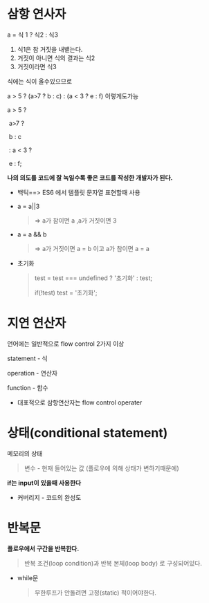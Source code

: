 # 삼항 연사자

a = 식 1 ?  식2 : 식3  

1.  식1은 참 거짓을 내뱉는다.
2. 거짓이 아니면 식의 결과는 식2
3. 거짓이라면 식3



식에는 식이 올수있으므로

a > 5  ? (a>7 ? b : c) : (a < 3 ? e : f)  이렇게도가능



a > 5  ? 

​	a>7 ? 

​		b : c

​	 : a < 3 ? 

​		e : f;



**나의 의도를 코드에 잘 녹일수록 좋은 코드를 작성한 개발자가 된다.**



- 백틱==> ES6 에서 템플릿 문자열 표현할때 사용

- a = a||3

  > => a가 참이면 a ,a가 거짓이면 3    

- a = a && b

  > => a가 거짓이면 a = b  이고 a가 참이면 a = a


- 초기화 

  > test = test === undefined ? '초기화' : test;  
  >
  > if(!test) test = '초기화';



# 지연 연산자



언어에는 일반적으로 flow control 2가지 이상

statement - 식

operation - 연산자

function - 함수

* 대표적으로 삼항연산자는 flow control operater



# 상태(conditional statement)

메모리의 상태

> 변수 - 현재 들어있는 값 (플로우에 의해 상태가 변하기때문에)



**if는 input이 있을때 사용한다**



- 커버리지 - 코드의 완성도



# 반복문

**플로우에서 구간을 반복한다.**

>  반복 조건(loop condition)과 반복 본체(loop body) 로 구성되어있다.

- while문

  > 무한루프가 안돌려면 고정(static) 적이어야한다.